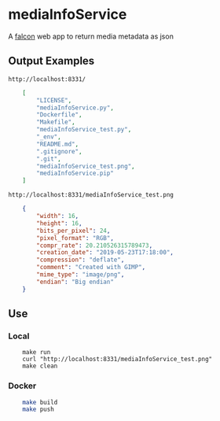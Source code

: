mediaInfoService
================

A [falcon](https://falconframework.org/) web app to return media metadata as json


Output Examples
---------------

`http://localhost:8331/`
```json
    [
        "LICENSE",
        "mediaInfoService.py",
        "Dockerfile",
        "Makefile",
        "mediaInfoService_test.py",
        "_env",
        "README.md",
        ".gitignore",
        ".git",
        "mediaInfoService_test.png",
        "mediaInfoService.pip"
    ]
```

`http://localhost:8331/mediaInfoService_test.png`
```json
    {
        "width": 16,
        "height": 16,
        "bits_per_pixel": 24,
        "pixel_format": "RGB",
        "compr_rate": 20.210526315789473,
        "creation_date": "2019-05-23T17:18:00",
        "compression": "deflate",
        "comment": "Created with GIMP",
        "mime_type": "image/png",
        "endian": "Big endian"
    }
```


Use
---

### Local

```
    make run
    curl "http://localhost:8331/mediaInfoService_test.png"
    make clean
```

### Docker

```bash
    make build
    make push
```
